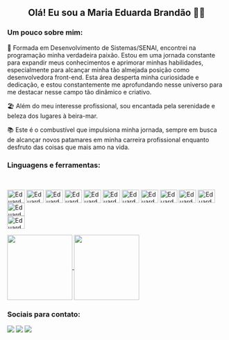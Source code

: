 <h2 align="center">Olá! Eu sou a Maria Eduarda Brandão 🙋🏾</h2>

<h3>Um pouco sobre mim:</h3>
<div>
  <p>🤩 Formada em Desenvolvimento de Sistemas/SENAI, encontrei na programação minha verdadeira paixão. Estou em uma jornada constante para expandir meus conhecimentos e aprimorar minhas habilidades, especialmente para alcançar minha tão almejada posição como desenvolvedora front-end. Esta área desperta minha curiosidade e dedicação, e estou constantemente me aprofundando nesse universo para me destacar nesse campo tão dinâmico e criativo.</p>

<p>🏖️ Além do meu interesse profissional, sou encantada pela serenidade e beleza dos lugares à beira-mar.</p>

<p>📚 Este é o combustível que impulsiona minha jornada, sempre em busca de alcançar novos patamares em minha carreira profissional enquanto desfruto das coisas que mais amo na vida.</p>
</div>
<h3>Linguagens e ferramentas:</h3>
<div style="display: inline_block"><br>
  
  <img align="center" alt="Eduarda-Html" height="30" width="40"
    src="https://cdn.jsdelivr.net/gh/devicons/devicon/icons/html5/html5-original.svg" />
  <img align="center" alt="Eduarda-Css" height="30" width="40"
    src="https://cdn.jsdelivr.net/gh/devicons/devicon/icons/css3/css3-original.svg" />
  <img align="center" alt="Eduarda-Figma" height="30" width="40"
    src="https://cdn.jsdelivr.net/gh/devicons/devicon/icons/figma/figma-original.svg" />
  <img align="center" alt="Eduarda-Js" height="30" width="40"
    src="https://cdn.jsdelivr.net/gh/devicons/devicon/icons/javascript/javascript-original.svg" />
  <img align="center" alt="Eduarda-Ts" height="30" width="40"
    src="https://cdn.jsdelivr.net/gh/devicons/devicon/icons/typescript/typescript-original.svg" />
  <img align="center" alt="Eduarda-Python" height="30" width="40"
    src="https://cdn.jsdelivr.net/gh/devicons/devicon/icons/python/python-original.svg" />
  <img align="center" alt="Eduarda-Php" height="30" width="40"
    src="https://cdn.jsdelivr.net/gh/devicons/devicon/icons/php/php-original.svg" />
  <img align="center" alt="Eduarda-Git" height="30" width="40"
    src="https://cdn.jsdelivr.net/gh/devicons/devicon/icons/git/git-original.svg" />
  <img align="center" alt="Eduarda-Bootstrap" height="30" width="40"
    src="https://cdn.jsdelivr.net/gh/devicons/devicon/icons/bootstrap/bootstrap-original.svg" />
  <img align="center" alt="Eduarda-tailwindcss" height="30" width="40"
    src="https://cdn.jsdelivr.net/gh/devicons/devicon/icons/tailwindcss/tailwindcss-original-wordmark.svg" />
  <img align="center" alt="Eduarda-React-Native" height="30" width="40"
    src="https://cdn.jsdelivr.net/gh/devicons/devicon/icons/react/react-original.svg" />
  <img align="center" alt="Eduarda-Nodejs" height="30" width="40"
    src="https://cdn.jsdelivr.net/gh/devicons/devicon/icons/nodejs/nodejs-original-wordmark.svg" />                           
  <img align="center" alt="Eduarda-SQL" height="30" width="40"
    src="https://cdn.jsdelivr.net/gh/devicons/devicon@latest/icons/mysql/mysql-original-wordmark.svg" />              
</div>

<a href="https://github.com/anuraghazra/github-readme-stats">
  <img height=150 align="center" src="https://github-readme-stats.vercel.app/api?username=mariaeduarda-br" />
</a>
<a href="https://github.com/anuraghazra/convoychat">
  <img height=150 align="center" src="https://github-readme-stats.vercel.app/api/top-langs?username=mariaeduarda-br&layout=compact&langs_count=8&card_width=320" />
</a>

<h3>Sociais para contato:</h3>
<div> 
  <a href="https://www.instagram.com/eduarda.brand" target="_blank"><img src="https://img.shields.io/badge/-Instagram-%23E4405F?style=for-the-badge&logo=instagram&logoColor=white" target="_blank"></a>
  <a href="https://www.linkedin.com/in/maria-eduarda-brandao/" target="_blank"><img src="https://img.shields.io/badge/-LinkedIn-%230077B5?style=for-the-badge&logo=linkedin&logoColor=white" target="_blank"></a> 
  <a href="https://t.me/mariaeduarda474" target="_blank"><img src="https://img.shields.io/badge/Telegram-2CA5E0?style=for-the-badge&logo=telegram&logoColor=white" target="_blank"></a> 
</div>

